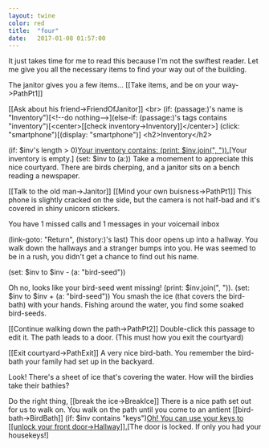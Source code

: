 ```yaml
---
layout: twine
color: red
title:  "four"
date:   2017-01-08 01:57:00
---
```

<tw-story></tw-story>

<tw-storydata name="2" startnode="4" creator="Twine" creator-version="2.0.11" ifid="BD834FD5-BDBF-49F3-9793-0CC9C4148012" format="Harlowe" options="" hidden><style role="stylesheet" id="twine-user-stylesheet" type="text/twine-css"></style><script role="script" id="twine-user-script" type="text/twine-javascript"></script><tw-passagedata pid="1" name="Janitor" tags="inventory" position="174.0002,174">(set: $inv to $inv + (a: &quot;smartphone&quot;, &quot;keys&quot;, &quot;cyberdeck&quot;))
Hey, how&#39;d you get in here... this area is off limits! I&#39;d help show you the way out but I&#39;m reading an article my friend wrote that was recently published in the paper. I&#39;m so proud of him ;)

It just takes time for me to read this because I&#39;m not the swiftest reader. Let me give you all the necessary items to find your way out of the building.

The janitor gives you a few items...
[[Take items, and be on your way-&gt;PathPt1]]

[[Ask about his friend-&gt;FriendOfJanitor]]</tw-passagedata>
<tw-passagedata pid="2" name="Footer" tags="footer" position="752,24">&lt;br&gt;
(if: (passage:)&#39;s name is &quot;Inventory&quot;)[&lt;!--do nothing--&gt;](else-if: (passage:)&#39;s tags contains &quot;inventory&quot;)[&lt;center&gt;[[check inventory-&gt;Inventory]]&lt;/center&gt;]
(click: &quot;smartphone&quot;)[(display: &quot;smartphone&quot;)]</tw-passagedata>
<tw-passagedata pid="3" name="Inventory" tags="" position="882,24">&lt;h2&gt;Inventory&lt;/h2&gt;

(if: $inv&#39;s length &gt; 0)[Your inventory contains: (print: $inv.join(&quot;, &quot;)).](else:)[Your inventory is empty.]</tw-passagedata>
<tw-passagedata pid="4" name="Start" tags="inventory" position="10,21">(set: $inv to (a:))
Take a momement to appreciate this nice courtyard.
There are birds cherping, and a janitor sits on a bench reading a newspaper.

[[Talk to the old man-&gt;Janitor]]
[[Mind your own buisness-&gt;PathPt1]]</tw-passagedata>
<tw-passagedata pid="5" name="smartphone" tags="" position="748,211">This phone is slightly cracked on the side, but the camera is not half-bad and it&#39;s covered in shiny unicorn stickers.

You have 1 missed calls and 1 messages in your voicemail inbox

(link-goto: &quot;Return&quot;, (history:)&#39;s last) </tw-passagedata>
<tw-passagedata pid="6" name="Hallway" tags="inventory" position="541,388">This door opens up into a hallway. You walk down the hallways and a stranger bumps into you. He was seemed to be in a rush, you didn&#39;t get a chance to find out his name.

(set: $inv to $inv - (a: &quot;bird-seed&quot;))

Oh no, looks like your bird-seed went missing! (print: $inv.join(&quot;, &quot;)).</tw-passagedata>
<tw-passagedata pid="7" name="BreakIce" tags="inventory" position="136.0001,382">(set: $inv to $inv + (a: &quot;bird-seed&quot;))
You smash the ice (that covers the bird-bath) with your hands. Fishing around the water, you find some soaked bird-seeds.

[[Continue walking down the path-&gt;PathPt2]]</tw-passagedata>
<tw-passagedata pid="8" name="FriendOfJanitor" tags="" position="317,176">Double-click this passage to edit it.</tw-passagedata>
<tw-passagedata pid="9" name="PathPt2" tags="" position="271,384">The path leads to a door. (This must how you exit the courtyard)

[[Exit courtyard-&gt;PathExit]] </tw-passagedata>
<tw-passagedata pid="10" name="BirdBath" tags="" position="11,380">A very nice bird-bath. You remember the bird-bath your family had set up in the backyard.

Look! There&#39;s a sheet of ice that&#39;s covering the water. How will the birdies take their bathies?

Do the right thing, [[break the ice-&gt;BreakIce]]</tw-passagedata>
<tw-passagedata pid="11" name="PathPt1" tags="" position="11,251">There is a nice path set out for us to walk on. You walk on the path until you come to an antient [[bird-bath-&gt;BirdBath]]</tw-passagedata>
<tw-passagedata pid="12" name="PathExit" tags="" position="400,387">(if: $inv contains &quot;keys&quot;)[Oh! You can use your keys to [[unlock your front door-&gt;Hallway]].](else:)[The door is locked. If only you had your housekeys!]</tw-passagedata>
</tw-storydata>